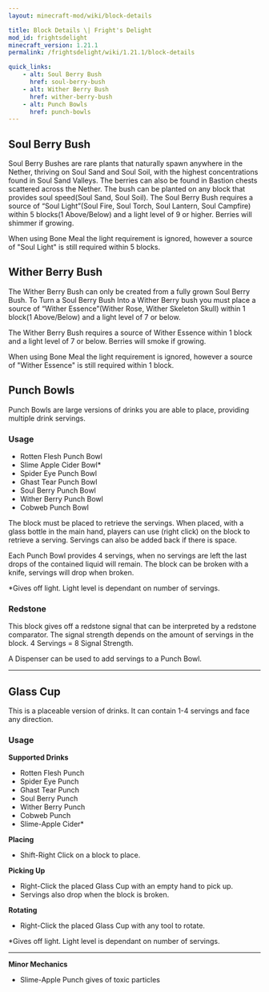 ```yaml
---
layout: minecraft-mod/wiki/block-details

title: Block Details \| Fright's Delight
mod_id: frightsdelight
minecraft_version: 1.21.1
permalink: /frightsdelight/wiki/1.21.1/block-details

quick_links:
    - alt: Soul Berry Bush
      href: soul-berry-bush
    - alt: Wither Berry Bush
      href: wither-berry-bush
    - alt: Punch Bowls
      href: punch-bowls
---
```


## Soul Berry Bush

Soul Berry Bushes are rare plants that naturally spawn anywhere in the Nether, thriving on Soul Sand and Soul Soil, with the highest concentrations found in Soul Sand Valleys. The berries can also be found in Bastion chests scattered across the Nether. The bush can be planted on any block that provides soul speed(Soul Sand, Soul Soil). The Soul Berry Bush requires a source of “Soul Light”(Soul Fire, Soul Torch, Soul Lantern, Soul Campfire) within 5 blocks(1 Above/Below) and a light level of 9 or higher. Berries will shimmer if growing.

When using Bone Meal the light requirement is ignored, however a source of "Soul Light" is still required within 5 blocks.

## Wither Berry Bush

The Wither Berry Bush can only be created from a fully grown Soul Berry Bush. To Turn a Soul Berry Bush Into a Wither Berry bush you must place a source of “Wither Essence”(Wither Rose, Wither Skeleton Skull) within 1 block(1 Above/Below) and a light level of 7 or below.

The Wither Berry Bush requires a source of Wither Essence within 1 block and a light level of 7 or below.  Berries will smoke if growing.

When using Bone Meal the light requirement is ignored, however a source of "Wither Essence" is still required within 1 block.

## Punch Bowls

Punch Bowls are large versions of drinks you are able to place, providing multiple drink servings.

### Usage

- Rotten Flesh Punch Bowl
- Slime Apple Cider Bowl*
- Spider Eye Punch Bowl
- Ghast Tear Punch Bowl
- Soul Berry Punch Bowl
- Wither Berry Punch Bowl
- Cobweb Punch Bowl

The block must be placed to retrieve the servings. When placed, with a glass bottle in the main hand, players can use (right click) on the block to retrieve a serving. Servings can also be added back if there is space.

Each Punch Bowl provides 4 servings, when no servings are left the last drops of the contained liquid will remain. The block can be broken with a knife, servings will drop when broken.

*Gives off light. Light level is dependant on number of servings.

### Redstone

This block gives off a redstone signal that can be interpreted by a redstone comparator. The signal strength depends on the amount of servings in the block. 4 Servings = 8 Signal Strength.

A Dispenser can be used to add servings to a Punch Bowl.

***

## Glass Cup

This is a placeable version of drinks. It can contain 1-4 servings and face any direction.

### Usage

**Supported Drinks**
- Rotten Flesh Punch
- Spider Eye Punch
- Ghast Tear Punch
- Soul Berry Punch
- Wither Berry Punch
- Cobweb Punch
- Slime-Apple Cider*

**Placing**
- Shift-Right Click on a block to place.

**Picking Up**
- Right-Click the placed Glass Cup with an empty hand to pick up.
- Servings also drop when the block is broken. 

**Rotating**
- Right-Click the placed Glass Cup with any tool to rotate.

*Gives off light. Light level is dependant on number of servings.

***

**Minor Mechanics**

- Slime-Apple Punch gives of toxic particles